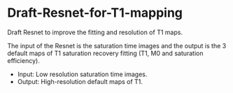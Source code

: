 # Draft-Resnet-for-T1-mapping

Draft Resnet to improve the fitting and resolution of T1 maps. 

The input of the Resnet is the saturation time images and the output is the 3 default maps of T1 saturation recovery fitting (T1, M0 and saturation efficiency).
- Input: Low resolution saturation time images.
- Output: High-resolution default maps of T1.
